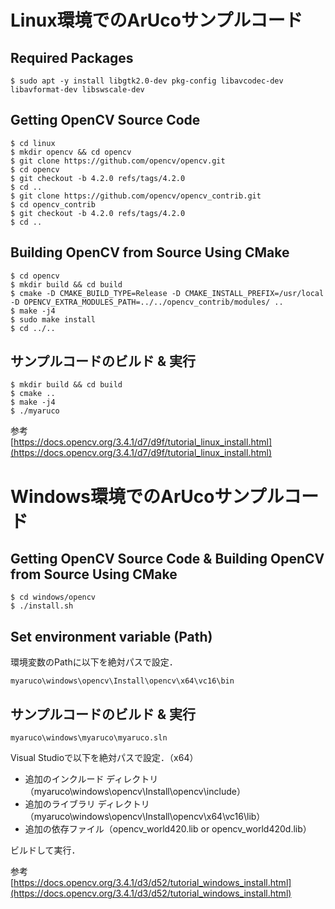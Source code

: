 # Linux環境でのArUcoサンプルコード

## Required Packages

```console
$ sudo apt -y install libgtk2.0-dev pkg-config libavcodec-dev libavformat-dev libswscale-dev
```

## Getting OpenCV Source Code

```console
$ cd linux
$ mkdir opencv && cd opencv
$ git clone https://github.com/opencv/opencv.git
$ cd opencv
$ git checkout -b 4.2.0 refs/tags/4.2.0
$ cd ..
$ git clone https://github.com/opencv/opencv_contrib.git
$ cd opencv_contrib
$ git checkout -b 4.2.0 refs/tags/4.2.0
$ cd ..
```

## Building OpenCV from Source Using CMake

```console
$ cd opencv
$ mkdir build && cd build
$ cmake -D CMAKE_BUILD_TYPE=Release -D CMAKE_INSTALL_PREFIX=/usr/local -D OPENCV_EXTRA_MODULES_PATH=../../opencv_contrib/modules/ ..
$ make -j4
$ sudo make install
$ cd ../..
```

## サンプルコードのビルド & 実行

```console
$ mkdir build && cd build
$ cmake ..
$ make -j4
$ ./myaruco
```

参考  
[https://docs.opencv.org/3.4.1/d7/d9f/tutorial_linux_install.html](https://docs.opencv.org/3.4.1/d7/d9f/tutorial_linux_install.html)

# Windows環境でのArUcoサンプルコード

## Getting OpenCV Source Code & Building OpenCV from Source Using CMake

```console
$ cd windows/opencv
$ ./install.sh
```

## Set environment variable (Path)

環境変数のPathに以下を絶対パスで設定．

`myaruco\windows\opencv\Install\opencv\x64\vc16\bin`

## サンプルコードのビルド & 実行

`myaruco\windows\myaruco\myaruco.sln`

Visual Studioで以下を絶対パスで設定．（x64）

* 追加のインクルード ディレクトリ（myaruco\windows\opencv\Install\opencv\include）
* 追加のライブラリ ディレクトリ（myaruco\windows\opencv\Install\opencv\x64\vc16\lib）
* 追加の依存ファイル（opencv_world420.lib or opencv_world420d.lib）

ビルドして実行．

参考  
[https://docs.opencv.org/3.4.1/d3/d52/tutorial_windows_install.html](https://docs.opencv.org/3.4.1/d3/d52/tutorial_windows_install.html)

